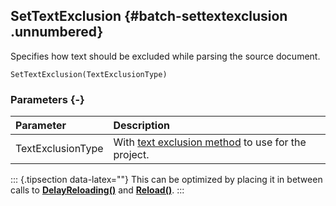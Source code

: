 ## SetTextExclusion {#batch-settextexclusion .unnumbered}

Specifies how text should be excluded while parsing the source document.

```{sql}
SetTextExclusion(TextExclusionType)
```

### Parameters {-}

**Parameter** | **Description**
| :-- | :-- |
TextExclusionType | With [text exclusion method](#textexclusiontype) to use for the project.

::: {.tipsection data-latex=""}
This can be optimized by placing it in between calls to **[DelayReloading()](#standard-delayreloading)** and **[Reload()](#standard-reload)**.
:::